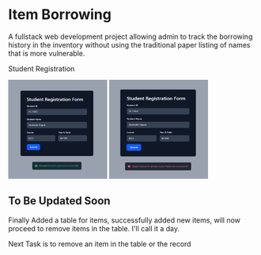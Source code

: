 # Item Borrowing

A fullstack web development project allowing admin to track the borrowing history in the inventory without using the traditional paper listing of names that is more vulnerable.

Student Registration


<img src="demo/registrationSuccess.png" alt="Description" width="200" height="200">
<img src="demo/registrationFailed.png" alt="Description" width="200" height="200">

## To Be Updated Soon

Finally Added a table for items, successfully added new items, will now proceed to remove items in the table. I'll call it a day.

Next Task is to remove an item in the table or the record